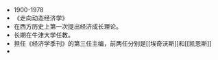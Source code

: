 - 1900-1978
- 《走向动态经济学》
- 在西方历史上第一次提出经济成长理论。
- 长期在牛津大学任教。
- 担任《经济学季刊》的第三任主编，前两任分别是[[埃奇沃斯]]和[[凯恩斯]]
- 
